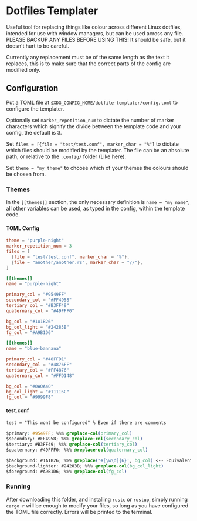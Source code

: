 # Dotfiles Templater
Useful tool for replacing things like colour across different Linux dotfiles, intended for use with window managers, but can be used across any file. PLEASE BACKUP ANY FILES BEFORE USING THIS! It should be safe, but it doesn't hurt to be careful.

Currently any replacement must be of the same length as the text it replaces, this is to make sure that the correct parts of the config are modified only.

## Configuration
Put a TOML file at ```$XDG_CONFIG_HOME/dotfile-templater/config.toml``` to configure the templater.

Optionally set ```marker_repetition_num``` to dictate the number of marker characters which signify the divide between the template code and your config, the default is 3.

Set ```files = [{file = "test/test.conf", marker_char = "%"]``` to dictate which files should be modified by the templater. The file can be an absolute path, or relative to the ```.config/``` folder (Like here).

Set ```theme = "my_theme"``` to choose which of your themes the colours should be chosen from.

### Themes
In the ```[[themes]]``` section, the only necessary definition is ```name = "my_name"```, all other variables can be used, as typed in the config, within the template code.

#### TOML Config
```toml
theme = "purple-night"
marker_repetition_num = 3
files = [
  {file = "test/test.conf", marker_char = "%"},
  {file = "another/another.rs", marker_char = "//"},
]

[[themes]]
name = "purple-night"

primary_col = "#9549FF"
secondary_col = "#FF4958"
tertiary_col = "#B3FF49"
quaternary_col = "#49FFF0"

bg_col = "#1A1B26"
bg_col_light = "#24283B"
fg_col = "#A9B1D6"

[[themes]]
name = "blue-bannana"

primary_col = "#48FFD1"
secondary_col = "#4876FF"
tertiary_col = "#FF4876"
quaternary_col = "#FFD148"

bg_col = "#0A0A40"
bg_col_light = "#11116C"
fg_col = "#9999F8"
```

#### test.conf
```css
test = "This wont be configured" % Even if there are comments

$primary: #9549FF; %%% @replace-col(primary_col)
$secondary: #FF4958; %%% @replace-col(secondary_col)
$tertiary: #B3FF49; %%% @replace-col(tertiary_col)
$quaternary: #49FFF0; %%% @replace-col(quaternary_col)

$background: #1A1B26; %%% @replace('#[\w\d]{6}', bg_col) <-- Equivalent to @replace-col(bg_col)
$background-lighter: #24283B; %%% @replace-col(bg_col_light)
$foreground: #A9B1D6; %%% @replace-col(fg_col)
```

### Running
After downloading this folder, and installing ``rustc`` or ```rustup```, simply running ```cargo r``` will be enough to modify your files, so long as you have configured the TOML file correctly. Errors will be printed to the terminal.
